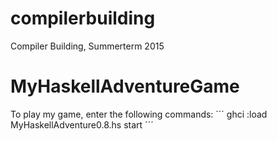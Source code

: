 # compilerbuilding
Compiler Building, Summerterm 2015

# MyHaskellAdventureGame
To play my game, enter the following commands:
´´´
ghci
:load MyHaskellAdventure0.8.hs
start
´´´
